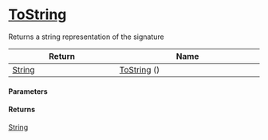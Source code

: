 # [ToString](./Signature--ToString.md)

Returns a string representation of the signature

| Return<div><a href="#"><img width=375></a></div> | Name<div><a href="#"><img width=525></a></div> | 
| --- | --- | 
| [String](https://docs.microsoft.com/en-us/dotnet/api/System.String) | [ToString](./Signature--ToString.md) () | 


#### Parameters

#### Returns
[String](https://docs.microsoft.com/en-us/dotnet/api/System.String)<br>
